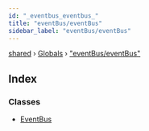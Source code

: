 ```yaml
---
id: "_eventbus_eventbus_"
title: "eventBus/eventBus"
sidebar_label: "eventBus/eventBus"
---
```


[shared](../index.md) › [Globals](../globals.md) › ["eventBus/eventBus"](_eventbus_eventbus_.md)

## Index

### Classes

* [EventBus](../classes/_eventbus_eventbus_.eventbus.md)
